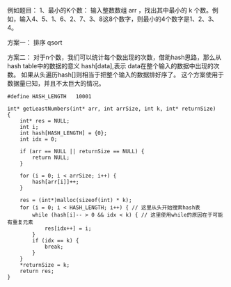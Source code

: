 例如题目：
1、最小的K个数：
输入整数数组 arr ，找出其中最小的 k 个数。例如，输入4、5、1、6、2、7、3、8这8个数字，则最小的4个数字是1、2、3、4。

方案一： 排序 qsort

方案二：
对于n个数，我们可以统计每个数出现的次数，借助hash思路，那么从hash table中的数据的意义 hash[data],表示 data在整个输入的数据中出现的次数。
如果从头遍历hash[]则相当于把整个输入的数据排好序了。
这个方案使用于数据量已知，并且不太巨大的情况。

```
#define HASH_LENGTH   10001

int* getLeastNumbers(int* arr, int arrSize, int k, int* returnSize)
{
	int* res = NULL;
	int i;
	int hash[HASH_LENGTH] = {0};
	int idx = 0;
	
	if (arr == NULL || returnSize == NULL) {
		return NULL;
	}
	
	for (i = 0; i < arrSize; i++) {
		hash[arr[i]]++;
	}
	
	res = (int*)malloc(sizeof(int) * k);
	for (i = 0; i < HASH_LENGTH; i++) { // 这里从头开始搜索hash表
		while (hash[i]-- > 0 && idx < k) { // 这里使用while的原因在于可能有重复元素
			res[idx++] = i;	
		}
		if (idx == k) {
			break;
		}
	}
	*returnSize = k;
	return res;
}
```
